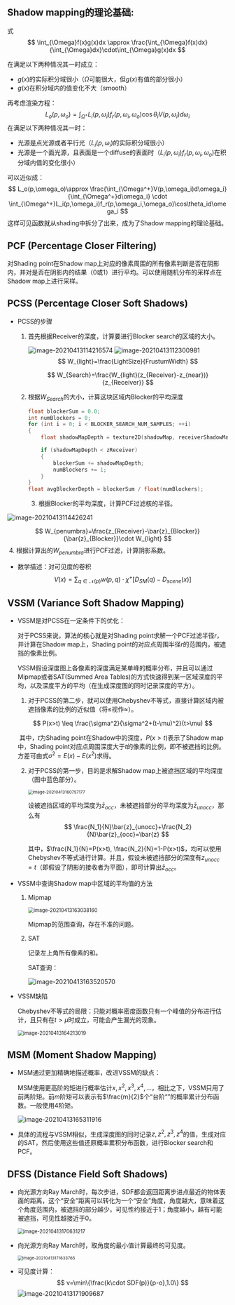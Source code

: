 ## Shadow mapping的理论基础: 

式
$$
\int_{\Omega}f(x)g(x)dx \approx \frac{\int_{\Omega}f(x)dx}{\int_{\Omega}dx}\cdot\int_{\Omega}g(x)dx
$$

在满足以下两种情况其一时成立：

- $g(x)$的实际积分域很小（$\Omega$可能很大，但$g(x)$有值的部分很小）
- $g(x)$在积分域内的值变化不大（smooth）

再考虑渲染方程：
$$
L_{o}(p,\omega_{o})=\int_{\Omega^{+}}L_{i}(p,\omega_{i})f_{r}(p,\omega_{i},\omega_{o})\cos\theta_iV(p,\omega_i)d\omega_i
$$
在满足以下两种情况其一时：

* 光源是点光源或者平行光（$L_i(p,\omega_i)$的实际积分域很小）
* 光源是一个面光源，且表面是一个diffuse的表面时（$L_i(p,\omega_i)f_r(p,\omega_i,\omega_o)$在积分域内值的变化很小）

可以近似成：
$$
L_o(p,\omega_o)\approx \frac{\int_{\Omega^+}V(p,\omega_i)d\omega_i}{\int_{\Omega^+}d\omega_i} \cdot \int_{\Omega^+}L_i(p,\omega_i)f_r(p,\omega_i,\omega_o)\cos\theta_id\omega_i
$$
这样可见函数就从shading中拆分了出来，成为了Shadow mapping的理论基础。

## PCF (Percentage Closer Filtering)

对Shading point在Shadow map上对应的像素周围的所有像素判断是否在阴影内，并对是否在阴影内的结果（0或1）进行平均。可以使用随机分布的采样点在Shadow map上进行采样。

## PCSS (Percentage Closer Soft Shadows)

* PCSS的步骤

  1. 首先根据Receiver的深度，计算要进行Blocker search的区域的大小。

     ![image-20210413114216574](Real_time_shadow.assets\image-20210413114216574.png) ![image-20210413112300981](Real_time_shadow.assets\image-20210413112300981.png)
     $$
     W_{light}=\frac{LightSize}{FrustumWidth}
     $$

     $$
     W_{Search}=\frac{W_{light}(z_{Receiver}-z_{near})}{z_{Receiver}}
     $$

     

  2. 根据$W_{Search}$的大小，计算这块区域内Blocker的平均深度

     ```c
     float blockerSum = 0.0;
     int numBlockers = 0;
     for (int i = 0; i < BLOCKER_SEARCH_NUM_SAMPLES; ++i)
     {
         float shadowMapDepth = texture2D(shadowMap, receiverShadowMapUV.xy + poissonDisk[i] * searchWidth);
     
         if (shadowMapDepth < zReceiver)
         {
             blockerSum += shadowMapDepth;
             numBlockers += 1;
         }
     }
     float avgBlockerDepth = blockerSum / float(numBlockers);
     ```

 		3. 根据Blocker的平均深度，计算PCF过滤核的半径。

![image-20210413114426241](Real_time_shadow.assets\image-20210413114426241.png)


$$
W_{penumbra}=\frac{z_{Receiver}-\bar{z}_{Blocker}}{\bar{z}_{Blocker}}\cdot W_{light}
$$
​		4. 根据计算出的$W_{penumbra}$进行PCF过滤，计算阴影系数。

* 数学描述：对可见度的卷积
  $$
  V(x)=\sum_{q\in\mathcal{N}(p)}{w(p,q) \cdot \chi^+[D_{SM}(q)-D_{scene}(x)]}
  $$

## VSSM (Variance Soft Shadow Mapping)

* VSSM是对PCSS在一定条件下的优化：

  对于PCSS来说，算法的核心就是对Shading point求解一个PCF过滤半径$r$，并计算在Shadow map上，Shading point的对应点周围半径$r$的范围内，被遮挡的像素比例。

  VSSM假设深度图上各像素的深度满足某单峰的概率分布，并且可以通过Mipmap或者SAT(Summed Area Tables)的方式快速得到某一区域深度的平均，以及深度平方的平均（在生成深度图的同时记录深度的平方）。

  1. 对于PCSS的第二步，就可以使用Chebyshev不等式，直接计算区域内被遮挡像素的比例的近似值（将$\leq$视作$\approx$）。

  $$
  P(x>t) \leq \frac{\sigma^2}{\sigma^2+(t-\mu)^2}(t>\mu)
  $$

  ​		其中，$t$为Shading point在Shadow中的深度，$P(x>t)$表示了Shadow map中，Shading point对应点周围深度大于$t$的像素的比例，即不被遮挡的比例。方差可由式$\sigma^2=E(x)-E(x^2)$求得。

  2. 对于PCSS的第一步，目的是求解Shadow map上被遮挡区域的平均深度（图中蓝色部分）。

     <img src="Real_time_shadow.assets\image-20210413160757177.png" alt="image-20210413160757177" style="zoom:67%;" />

     设被遮挡区域的平均深度为$\bar{z}_{occ}$，未被遮挡部分的平均深度为$\bar{z}_{unocc}$，那么有
     $$
     \frac{N_1}{N}\bar{z}_{unocc}+\frac{N_2}{N}\bar{z}_{occ}=\bar{z}
     $$
     

     其中，$\frac{N_1}{N}=P(x>t), \frac{N_2}{N}=1-P(x>t)$，均可以使用Chebyshev不等式进行计算。并且，假设未被遮挡部分的深度有$z_{unocc}=t$（即假设了阴影的接收者为平面），即可计算出$\bar{z}_{occ}$。

* VSSM中查询Shadow map中区域的平均值的方法

  1. Mipmap

     <img src="Real_time_shadow.assets\image-20210413163038160.png" alt="image-20210413163038160" style="zoom:80%;" />

     Mipmap的范围查询，存在不准的问题。

  2. SAT

     记录左上角所有像素的和。

     SAT查询：

     ![image-20210413163520570](Real_time_shadow.assets\image-20210413163520570.png)

* VSSM缺陷

  Chebyshev不等式的局限：只能对概率密度函数只有一个峰值的分布进行估计，且只有在$t>\mu$时成立，可能会产生漏光的现象。

  <img src="Real_time_shadow.assets\image-20210413164213019.png" alt="image-20210413164213019" style="zoom:80%;" />

## MSM (Moment Shadow Mapping)

* MSM通过更加精确地描述概率，改进VSSM的缺点：

  MSM使用更高阶的矩进行概率估计$x,x^2,x^3,x^4,...$，相比之下，VSSM只用了前两阶矩。前$m$阶矩可以表示有$\frac{m}{2}$个“台阶“”的概率累计分布函数。一般使用4阶矩。

  ![image-20210413165311916](Real_time_shadow.assets\image-20210413165311916.png)

  

* 具体的流程与VSSM相似，生成深度图的同时记录$z,z^2,z^3,z^4$的值，生成对应的SAT，然后使用这些值还原概率累积分布函数，进行Blocker search和PCF。

## DFSS (Distance Field Soft Shadows)

* 向光源方向Ray March时，每次步进，SDF都会返回距离步进点最近的物体表面的距离，这个“安全”距离可以转化为一个“安全”角度，角度越大，意味着这个角度范围内，被遮挡的部分越少，可见性约接近于1；角度越小，越有可能被遮挡，可见性越接近于0。

  <img src="Real_time_shadow.assets\image-20210413170631217.png" alt="image-20210413170631217" style="zoom:80%;" />

* 向光源方向Ray March时，取角度的最小值计算最终的可见度。

  <img src="Real_time_shadow.assets\image-20210413171633765.png" alt="image-20210413171633765" style="zoom: 67%;" />

* 可见度计算：
  $$
  v=\min\{\frac{k\cdot SDF(p)}{p-o},1.0\}
  $$
  <img src="Real_time_shadow.assets\image-20210413171909687.png" alt="image-20210413171909687"  />

